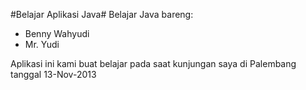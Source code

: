 #Belajar Aplikasi Java#
Belajar Java bareng:
- Benny Wahyudi
- Mr. Yudi

Aplikasi ini kami buat belajar pada saat kunjungan saya di Palembang tanggal 13-Nov-2013
